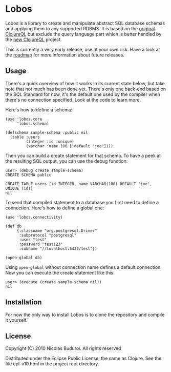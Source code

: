 # Lobos

Lobos is a library to create and manipulate abstract SQL database
schemas and applying them to any supported RDBMS. It is based on the
[original ClojureQL] but exclude the query language part which is better
handled by the [new ClojureQL] project.

This is currently a very early release, use at your own risk. Have a
look at the [roadmap] for more information about future releases.

## Usage

There's a quick overview of how it works in its current state below, but
take note that not much has been done yet. There's only one back-end
based on the SQL Standard for now, it's the default one used by the
compiler when there's no connection specified. Look at the code to learn
more.

Here's how to define a schema:

    (use 'lobos.core
         'lobos.schema)

    (defschema sample-schema :public nil
      (table :users
             (integer :id :unique)
             (varchar :name 100 [:default "joe"])))

Then you can build a create statement for that schema. To have a peek at
the resulting SQL output, you can use the debug function:
    
    user> (debug create sample-schema)
    CREATE SCHEMA public 
    
    CREATE TABLE users (id INTEGER, name VARCHAR(100) DEFAULT 'joe', UNIQUE (id))
    nil

To send that compiled statement to a database you first need to define a
connection. Here's how to define a global one:

    (use 'lobos.connectivity)
    
    (def db
         {:classname "org.postgresql.Driver"
          :subprotocol "postgresql"
          :user "test"
          :password "test123"
          :subname "//localhost:5432/test"})
    
    (open-global db)

Using `open-global` without connection name defines a default
connection. Now you can execute the create statement like this:

    user> (execute (create sample-schema nil))
    nil

## Installation

For now the only way to install Lobos is to clone the repository and
compile it yourself.

## License

Copyright (C) 2010 Nicolas Buduroi. All rights reserved

Distributed under the Eclipse Public License, the same as Clojure. See
the file epl-v10.html in the project root directory.

[original ClojureQL]: http://gitorious.org/clojureql
[new ClojureQL]: https://github.com/LauJensen/clojureql
[roadmap]: https://github.com/budu/lobos/blob/master/roadmap.md
